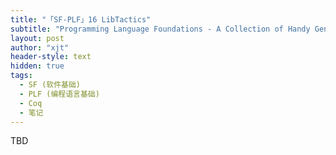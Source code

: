 ```yaml
---
title: "「SF-PLF」16 LibTactics"
subtitle: "Programming Language Foundations - A Collection of Handy General-Purpose Tactics"
layout: post
author: "xjt"
header-style: text
hidden: true
tags:
  - SF (软件基础)
  - PLF (编程语言基础)
  - Coq
  - 笔记
---
```


TBD
